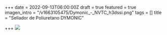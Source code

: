 +++
date = 2022-09-13T06:00:00Z
draft = true
featured = true
imagen_intro = "/v1663105475/Dymonic_-_NVTC_h3dssi.png"
tags = []
title = "Sellador de Poliuretano DYMONIC"

+++
![](https://res.cloudinary.com/drnun7bay/image/upload/v1663105475/Dymonic_-_NVTC_h3dssi.png)